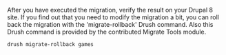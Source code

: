 After you have executed the migration, verify the result on your Drupal 8 site. If you find out that you need to modify the migration a bit, you can roll back the migration with the 'migrate-rollback' Drush command. Also this Drush command is provided by the contributed Migrate Tools module.

`drush migrate-rollback games`